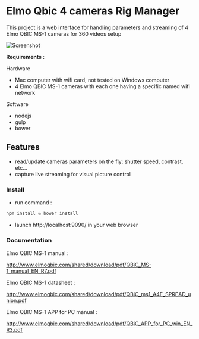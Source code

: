# Elmo Qbic 4 cameras Rig Manager

This project is a web interface for handling parameters and streaming of 4 Elmo QBIC MS-1 cameras for 360 videos setup

![Screenshot](/../master/about.jpg?raw=true)

**Requirements :**

Hardware

- Mac computer with wifi card, not tested on Windows computer
- 4 Elmo QBIC MS-1 cameras with each one having a specific named wifi network

Software

- nodejs
- gulp
- bower 

## Features

- read/update cameras parameters on the fly: shutter speed, contrast, etc...
- capture live streaming for visual picture control

### Install

- run command :

``` javascript
npm install & bower install
```

- launch http://localhost:9090/ in your web browser

### Documentation

Elmo QBIC MS-1 manual :

http://www.elmoqbic.com/shared/download/pdf/QBiC_MS-1_manual_EN_R7.pdf

Elmo QBIC MS-1 datasheet :

http://www.elmoqbic.com/shared/download/pdf/QBiC_ms1_A4E_SPREAD_union.pdf

Elmo QBIC MS-1 APP for PC manual :

http://www.elmoqbic.com/shared/download/pdf/QBiC_APP_for_PC_win_EN_R3.pdf
